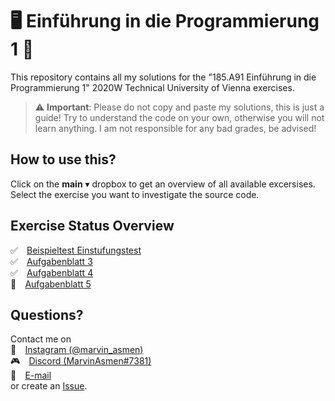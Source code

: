 # 🖥️  Einführung in die Programmierung 1 👀
This repository contains all my solutions for the "185.A91 Einführung in die Programmierung 1" 2020W Technical University of Vienna exercises.

> :warning: **Important**: Please do not copy and paste my solutions, this is just a guide! Try to understand the code on your own, otherwise you will not learn anything. I am not responsible for any bad grades, be advised!


## How to use this?
Click on the __main__ ▾ dropbox to get an overview of all available excersises. Select the exercise you want to investigate the source code.


## Exercise Status Overview
✅ ⠀[Beispieltest Einstufungstest](https://github.com/MarvinAsmen/Einfuehrung_In_Die_Programmierung_1/tree/BeispieltestEinstufungstest)</br>
✅ ⠀[Aufgabenblatt 3](https://github.com/MarvinAsmen/Einfuehrung_In_Die_Programmierung_1/tree/Aufgabenblatt3)</br>
✅ ⠀[Aufgabenblatt 4](https://github.com/MarvinAsmen/Einfuehrung_In_Die_Programmierung_1/tree/Aufgabenblatt4)</br>
🚧 ⠀[Aufgabenblatt 5](https://github.com/MarvinAsmen/Einfuehrung_In_Die_Programmierung_1/tree/Aufgabenblatt5)


## Questions?
Contact me on </br>
📸 ⠀[Instagram (@marvin_asmen)](https://www.instagram.com/marvin_asmen)</br>
🎮 ⠀[Discord (MarvinAsmen#7381)](https://discord.com/)</br>
📧 ⠀[E-mail](mailto:marvinasmen@gmail.com)</br>
or create an [Issue](https://github.com/MarvinAsmen/Einfuehrung_In_Die_Programmierung_1/issues).
